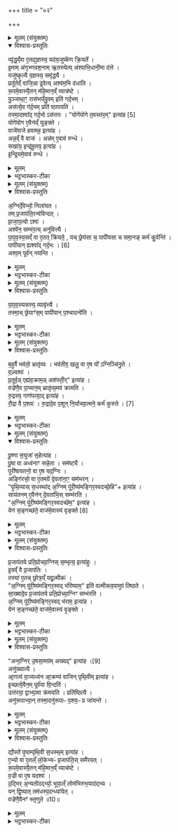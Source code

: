 +++
title = "०२"

+++

<details><summary>मूलम् (संयुक्तम्)</summary>

व्यृ॑द्ध॒व्ँवा ए॒तद्य॒ज्ञस्य॒ यद॑य॒जुष्के॑ण क्रि॒यत॑ इ॒माम॑गृभ्णन्रश॒नामृ॒तस्येत्य॑श्वाभि॒धानी॒मा द॑त्ते॒ यजु॑ष्कृत्यै य॒ज्ञस्य॒ समृ॑द्ध्यै॒ प्रतू᳚र्तव्ँवाजि॒न्ना द्र॒वेत्यश्व॑म॒भि द॑धाति रू॒पमे॒वास्यै॒तन्म॑हि॒मान॒व्ँव्याच॑ष्टे यु॒ञ्जाथा॒ꣳ॒ रास॑भय्ँयु॒वमिति॑ गर्द॒भमस॑त्ये॒व ग॑र्द॒भम्प्रति॑ ष्ठापयति॒ तस्मा॒दश्वा᳚द्गर्द॒भोऽस॑त्तरो॒ योगे॑योगे त॒वस्त॑र॒मित्या॑ह [5]  
योगे॑योग ए॒वैन॑य्ँयुङ्क्ते॒ वाजे॑वाजे हवामह॒ इत्या॒हान्न॒व्ँवै वाजोऽन्न॑मे॒वाव॑ रुन्द्धे॒ सखा॑य॒ इन्द्र॑मू॒तय॒ इत्या॑हेन्द्रि॒यमे॒वाव॑ रुन्द्धे॒
</details>

<details open><summary>विश्वास-प्रस्तुतिः</summary>

व्यृ॑द्ध॒व्ँवा ए॒तद्य॒ज्ञस्य॒ यद॑य॒जुष्के॑ण क्रि॒यते᳚ ।  
इ॒माम् अ॑गृभ्णन्रश॒नाम् ऋ॒तस्येत्य् अ॑श्वाभि॒धानी॒मा द॑त्ते ।  
यजु॑ष्कृत्यै य॒ज्ञस्य॒ समृ॑द्ध्यै ।  
प्रतू᳚र्तव्ँ वाजि॒न्ना द्र॒वेत्य्  अश्व॑म॒भि द॑धाति ।  
रू॒पमे॒वास्यै॒तन् म॑हि॒मान॒व्ँ व्याच॑ष्टे ।  
यु॒ञ्जाथा॒ꣳ॒ रास॑भय्ँयु॒वम् इति॑ गर्द॒भम् ।  
अस॑त्ये॒व ग॑र्द॒भम् प्रति॑ ष्ठापयति ।  
तस्मा॒दश्वा᳚द् गर्द॒भो ऽस॑त्तरः ।
"योगे॑योगे त॒वस्त॑र॒म्" इत्या॑ह [5]  
योगे॑योग ए॒वैन॑य्ँ युङ्क्ते ।  
वाजे॑वाजे हवामह॒ इत्या॑ह ।  
अन्न॒व्ँ वै वाजः॑ । अन्न॑म् ए॒वाव॑ रुन्धे ।  
सखा॑य॒ इन्द्र॑मू॒तय॒ इत्या॑ह ।  
इ॒न्द्रि॒यमे॒वाव॑ रुन्धे ।
</details>

<details><summary>मूलम्</summary>

व्यृ॑द्ध॒व्ँवा ए॒तद्य॒ज्ञस्य॒ यद॑य॒जुष्के॑ण क्रि॒यते᳚ ।  
इ॒माम् अ॑गृभ्णन्रश॒नाम् ऋ॒तस्येत्य् अ॑श्वाभि॒धानी॒मा द॑त्ते ।  
यजु॑ष्कृत्यै य॒ज्ञस्य॒ समृ॑द्ध्यै ।  
प्रतू᳚र्तव्ँ वाजि॒न्ना द्र॒वेत्य्  अश्व॑म॒भि द॑धाति ।  
रू॒पमे॒वास्यै॒तन् म॑हि॒मान॒व्ँ व्याच॑ष्टे ।  
यु॒ञ्जाथा॒ꣳ॒ रास॑भय्ँयु॒वम् इति॑ गर्द॒भम् ।  
अस॑त्ये॒व ग॑र्द॒भम् प्रति॑ ष्ठापयति ।  
तस्मा॒दश्वा᳚द् गर्द॒भो ऽस॑त्तरः ।
"योगे॑योगे त॒वस्त॑र॒म्" इत्या॑ह [5]  
योगे॑योग ए॒वैन॑य्ँ युङ्क्ते ।  
वाजे॑वाजे हवामह॒ इत्या॑ह ।  
अन्न॒व्ँ वै वाजः॑ । अन्न॑म् ए॒वाव॑ रुन्धे ।  
सखा॑य॒ इन्द्र॑मू॒तय॒ इत्या॑ह ।  
इ॒न्द्रि॒यमे॒वाव॑ रुन्धे ।
</details>

<details><summary>भट्टभास्कर-टीका</summary>

1व्यृद्धमित्यादि ॥ व्यृद्धं वृद्धिहीनमेतत्कर्म यत् अयजुष्केण अमन्त्रकेण अङ्गेन क्रियते । कमण्यपि निष्ठायाः 'गतिरनन्तरः' इति गतेः प्रकृतिस्वरत्वम् । व्यृद्धमिति । 'उदात्तस्वरितयोर्यणः' इति ऋकारस्स्वर्यते । इमामित्यादि । अश्वाभिधानीं अश्वबन्धिनीं रशनां यजुष्कृत्यै यजुषा कृतत्वाय । प्रतूर्तमित्यादि । गतम् ॥
</details>

<details><summary>मूलम् (संयुक्तम्)</summary>

ऽग्निर्दे॒वेभ्यो॒ निला॑यत॒ तम्प्र॒जाप॑ति॒रन्व॑विन्दत्प्राजाप॒त्योऽश्वोऽश्वे॑न॒ सम्भ॑र॒त्यनु॑वित्त्यै पापवस्य॒सव्ँवा ए॒तत्क्रि॑यते॒ यच्छ्रेय॑सा च॒ पापी॑यसा च समा॒नङ्कर्म॑ कु॒र्वन्ति॒ पापी॑यान् [6]  
ह्यश्वा᳚द्गर्द॒भोऽश्व॒म्पूर्व॑न्नयन्ति
</details>

<details open><summary>विश्वास-प्रस्तुतिः</summary>

अ॒ग्निर्दे॒वेभ्यो॒ निला॑यत ।  
तम् प्र॒जाप॑ति॒रन्व॑विन्दत् ।  
प्रा॒जा॒प॒त्यो ऽश्वः॑ ।  
अश्वे॑न॒ सम्भ॑र॒त्य् अनु॑वित्त्यै ।  
पा॒प॒व॒स्य॒सव्ँ वा ए॒तत् क्रि॑यते॒ , यच् छ्रेय॑सा च॒ पापी॑यसा च समा॒नङ् कर्म॑ कु॒र्वन्ति॑ ।  
पापी॑यान् ह्यश्वा᳚द् गर्द॒भः । [6]  
अश्व॒म् पूर्व॑न् नयन्ति ।  
</details>

<details><summary>मूलम्</summary>

अ॒ग्निर्दे॒वेभ्यो॒ निला॑यत ।  
तम् प्र॒जाप॑ति॒रन्व॑विन्दत् ।  
प्रा॒जा॒प॒त्यो ऽश्वः॑ ।  
अश्वे॑न॒ सम्भ॑र॒त्य् अनु॑वित्त्यै ।  
पा॒प॒व॒स्य॒सव्ँ वा ए॒तत् क्रि॑यते॒ , यच् छ्रेय॑सा च॒ पापी॑यसा च समा॒नङ् कर्म॑ कु॒र्वन्ति॑ ।  
पापी॑यान् ह्यश्वा᳚द् गर्द॒भः । [6]  
अश्व॒म् पूर्व॑न् नयन्ति ।  
</details>

<details><summary>भट्टभास्कर-टीका</summary>

2अग्निर्देवेभ्य इत्यादि ॥ देवेभ्योपक्रान्तमग्निं प्रजापतिरन्वविन्दत् अन्विष्य लब्धवान् । अश्वोयं प्राजापत्यः । तस्मादश्वेन संभरणं अग्नेर्लाभाय भवति ॥
</details>

<details><summary>मूलम् (संयुक्तम्)</summary>

पापवस्य॒सस्य॒ व्यावृ॑त्त्यै॒ तस्मा॒च्छ्रेयाꣳ॑स॒म्पापी॑यान्प॒श्चादन्वे॑ति
</details>

<details open><summary>विश्वास-प्रस्तुतिः</summary>

पा॒प॒व॒स्यसस्य॒ व्यावृ॑त्त्यै ।  
तस्मा॒च् छ्रेयाꣳ॑स॒म् पापी॑यान् प॒श्चादन्वे॑ति ।  
</details>

<details><summary>मूलम्</summary>

पा॒प॒व॒स्यसस्य॒ व्यावृ॑त्त्यै ।  
तस्मा॒च् छ्रेयाꣳ॑स॒म् पापी॑यान् प॒श्चादन्वे॑ति ।  
</details>

<details><summary>भट्टभास्कर-टीका</summary>

3पापवस्यसमित्यादि ॥ पापेन वसीयसं वसुमत्तरं पापेनैव वसुनास्तीति विन्मतोर्लुक् । यद्वा - पापं वसु यस्य स पापवसुः, तस्मात् आतिशायिनिकः 'टेः' इति टिलोपः, छान्दस ईकारलोपः, 'अनसन्तान्नपुंसकात्' इत्यच्समासान्तः । यद्वा - पापं च शुभं च सह क्रियते इति तद्व्यावृत्तिः विभागः ॥
</details>

<details><summary>मूलम् (संयुक्तम्)</summary>

ब॒हुर्वै भव॑तो॒ भ्रातृ॑व्यो॒ भव॑तीव॒ खलु॒ वा ए॒ष यो᳚ऽग्निञ्चि॑नु॒ते व॒ज्र्यश्वᳶ॑ प्र॒तूर्व॒न्नेह्य॑व॒क्राम॒न्नश॑स्ती॒रित्या॑ह॒ वज्रे॑णै॒व पा॒प्मान॒म्भ्रातृ॑व्य॒मव॑ क्रामति रु॒द्रस्य॒ गाण॑पत्या॒दित्या॑ह रौ॒द्रा वै प॒शवो॑ रु॒द्रादे॒व [7]  
प॒शून्नि॒र्याच्या॒त्मने॒ कर्म॑ कुरुते
</details>

<details open><summary>विश्वास-प्रस्तुतिः</summary>

ब॒हुर्वै भव॑तो॒ भ्रातृ॑व्यः ।
भव॑तीव॒ खलु॒ वा ए॒ष यो᳚ ऽग्निञ्चि॑नु॒ते ।  
व॒ज्र्यश्वः॑ ।  
प्र॒तूर्व॒न्न् एह्य॑व॒क्राम॒न्न् अश॑स्ती॒र्" इत्या॑ह ।  
वज्रे॑णै॒व पा॒प्मान॒म् भ्रातृ॑व्य॒मव॑ क्रामति ।  
रु॒द्रस्य॒ गाण॑पत्या॒द् इत्या॑ह ।  
रौ॒द्रा वै प॒शवः॑ । रु॒द्रादे॒व प॒शून् नि॒र्याच्या॒त्मने॒ कर्म॑ कुरुते । [7]  
</details>

<details><summary>मूलम्</summary>

ब॒हुर्वै भव॑तो॒ भ्रातृ॑व्यः ।
भव॑तीव॒ खलु॒ वा ए॒ष यो᳚ ऽग्निञ्चि॑नु॒ते ।  
व॒ज्र्यश्वः॑ ।  
प्र॒तूर्व॒न्न् एह्य॑व॒क्राम॒न्न् अश॑स्ती॒र्" इत्या॑ह ।  
वज्रे॑णै॒व पा॒प्मान॒म् भ्रातृ॑व्य॒मव॑ क्रामति ।  
रु॒द्रस्य॒ गाण॑पत्या॒द् इत्या॑ह ।  
रौ॒द्रा वै प॒शवः॑ । रु॒द्रादे॒व प॒शून् नि॒र्याच्या॒त्मने॒ कर्म॑ कुरुते । [7]  
</details>

<details><summary>भट्टभास्कर-टीका</summary>

4बहुर्वा इत्यादि ॥ भवतः भूतिं लिप्समानस्य बहुः भ्रातृव्यः अनेको बाधकः यश्चाग्निं चिनुते अयमपि भवति भवत्येव तस्मात् बहुभ्रातृव्यः यज्ञार्थं यज्ञात्मानं अश्वं पूर्वं नीयमानं प्रतूर्वन् एहीत्यनुमन्त्रयते । ततो वज्रेणैव पाप्मानं भ्रातृयं अवक्रामति अवष्टभ्य हिनस्ति, मन्त्रलिङ्गं च 'अवक्रामन्नशस्तीः' इति । अशस्तयः अकीर्तयः । भ्रातृशब्दात् 'व्यन् सपत्ने' इति व्यन्प्रत्ययः । रुद्रस्येत्यादि । गतम् ॥
</details>

<details><summary>मूलम् (संयुक्तम्)</summary>

पू॒ष्णा स॒युजा॑ स॒हेत्या॑ह पू॒षा वा अध्व॑नाꣳ सन्ने॒ता सम॑ष्ट्यै॒ पुरी॑षायतनो॒ वा ए॒ष यद॒ग्निरङ्गि॑रसो॒ वा ए॒तमग्रे॑ दे॒वता॑ना॒ꣳ॒ सम॑भरन्पृथि॒व्यास्स॒धस्था॑द॒ग्निम्पु॑री॒ष्य॑मङ्गिर॒स्वदच्छे॒हीत्या॑ह॒ साय॑तनमे॒वैन॑न्दे॒वता॑भि॒स्सम्भ॑रत्य॒ग्निम्पु॑री॒ष्य॑मङ्गिर॒स्वदच्छे॑म॒ इत्या॑ह येन॑ [8]  
स॒ङ्गच्छ॑ते॒ वाज॑मे॒वास्य॑ वृङ्क्ते
</details>

<details open><summary>विश्वास-प्रस्तुतिः</summary>

पू॒ष्णा स॒युजा॑ स॒हेत्या॑ह ।  
पू॒षा वा अध्व॑नाꣳ सन्ने॒ता । सम॑ष्ट्यै ।  
पुरी॑षायतनो॒ वा ए॒ष यद॒ग्निः ।  
अङ्गि॑रसो॒ वा ए॒तमग्रे॑ दे॒वता॑ना॒ꣳ॒ सम॑भरन् ।  
"पृ॒थि॒व्यास् स॒धस्था॑द् अ॒ग्निम् पु॑री॒ष्य॑मङ्गिर॒स्वदच्छे॒हि"+ इत्या॑ह ।  
साय॑तनम् ए॒वैन॑न् दे॒वता॑भि॒स् सम्भ॑रति ।  
"अ॒ग्निम् पु॑री॒ष्य॑मङ्गिर॒स्वदच्छे॑म॒" इत्या॑ह ।  
येन॑ स॒ङ्गच्छ॑ते॒ वाज॑मे॒वास्य॑ वृङ्क्ते  [8]   
</details>

<details><summary>मूलम्</summary>

पू॒ष्णा स॒युजा॑ स॒हेत्या॑ह ।  
पू॒षा वा अध्व॑नाꣳ सन्ने॒ता । सम॑ष्ट्यै ।  
पुरी॑षायतनो॒ वा ए॒ष यद॒ग्निः ।  
अङ्गि॑रसो॒ वा ए॒तमग्रे॑ दे॒वता॑ना॒ꣳ॒ सम॑भरन् ।  
"पृ॒थि॒व्यास् स॒धस्था॑द् अ॒ग्निम् पु॑री॒ष्य॑मङ्गिर॒स्वदच्छे॒हि"+ इत्या॑ह ।  
साय॑तनम् ए॒वैन॑न् दे॒वता॑भि॒स् सम्भ॑रति ।  
"अ॒ग्निम् पु॑री॒ष्य॑मङ्गिर॒स्वदच्छे॑म॒" इत्या॑ह ।  
येन॑ स॒ङ्गच्छ॑ते॒ वाज॑मे॒वास्य॑ वृङ्क्ते  [8]   
</details>

<details><summary>भट्टभास्कर-टीका</summary>

5पूष्णा सयुजेति ॥ गर्दभस्यानीयमानस्य अनुमन्त्रणम् । सन्नेता सम्यक्प्रवर्तयिता समष्ट्यै सम्यक्प्राप्त्यै गन्तव्यस्य । 'तादौ च' इति गतेः प्रकृतिस्वरत्वम् । पुरीषायतन इत्यादि । पुरीषं मृदं आयतनमस्येति तेनाग्निः पुरीष्यमित्युच्यते । अङ्गिरस्वत् 'नभोङ्गिरोमनुषाम्' इति वत्वम्, अङ्गिरोभिस्तद्वत्, 'तसौ मत्त्वर्थे' इति भत्वम् । देवताभिरङ्गिरोभिश्च संभरति । येनेत्यादि । अच्छेहीति अभिसंप्राप्तुं गच्छेति दर्शनात् प्रतिगच्छन् येन संगच्छते प्रष्ट्रा किमच्छेहीति तं प्रति 'अग्निं पुरीष्यं अञ्गिरस्वदच्छेमः' इत्युत्तरं ब्रूयात् । वाजमेवास्य वृङ्क्ते ॥
</details>

<details><summary>मूलम् (संयुक्तम्)</summary>

प्र॒जाप॑तये प्रति॒प्रोच्या॒ग्निस्स॒म्भृत्य॒ इत्या॑हुरि॒यव्ँवै प्र॒जाप॑ति॒स्तस्या॑ ए॒तच्छ्रोत्र॒य्ँयद्व॒ल्मीको॒ऽग्निम्पु॑री॒ष्य॑मङ्गिर॒स्वद्भ॑रिष्याम॒ इति॑ वल्मीकव॒पामुप॑ तिष्ठते सा॒ख्षादे॒व प्र॒जाप॑तये प्रति॒प्रोच्या॒ग्निꣳ सम्भ॑रत्य॒ग्निम्पु॑री॒ष्य॑मङ्गिर॒स्वद्भ॑राम॒ इत्या॑ह॒ येन॑ स॒ङ्गच्छ॑ते॒ वाज॑मे॒वास्य॑ वृ॒ङ्क्ते
</details>

<details open><summary>विश्वास-प्रस्तुतिः</summary>

प्र॒जाप॑तये प्रति॒प्रोच्या॒ग्निस् स॒म्भृत्य॒ इत्या॑हुः ।  
इ॒यव्ँ वै प्र॒जाप॑तिः ।  
तस्या॑ ए॒तच् छ्रोत्र॒य्ँ यद्व॒ल्मीकः॑ ।   
"अ॒ग्निम् पु॑री॒ष्य॑मङ्गिर॒स्वद् भ॑रिष्याम॒" इति॑ वल्मीकव॒पामुप॑ तिष्ठते ।  
सा॒ख्षादे॒व प्र॒जाप॑तये प्रति॒प्रोच्या॒ग्निꣳ सम्भ॑रति ।  
अ॒ग्निम् पु॑री॒ष्य॑मङ्गिर॒स्वद् भ॑राम॒ इत्या॑ह ।  
येन॑ स॒ङ्गच्छ॑ते॒ वाज॑मे॒वास्य॑ वृ॒ङ्क्ते ।  
</details>

<details><summary>मूलम्</summary>

प्र॒जाप॑तये प्रति॒प्रोच्या॒ग्निस् स॒म्भृत्य॒ इत्या॑हुः ।  
इ॒यव्ँ वै प्र॒जाप॑तिः ।  
तस्या॑ ए॒तच् छ्रोत्र॒य्ँ यद्व॒ल्मीकः॑ ।   
"अ॒ग्निम् पु॑री॒ष्य॑मङ्गिर॒स्वद् भ॑रिष्याम॒" इति॑ वल्मीकव॒पामुप॑ तिष्ठते ।  
सा॒ख्षादे॒व प्र॒जाप॑तये प्रति॒प्रोच्या॒ग्निꣳ सम्भ॑रति ।  
अ॒ग्निम् पु॑री॒ष्य॑मङ्गिर॒स्वद् भ॑राम॒ इत्या॑ह ।  
येन॑ स॒ङ्गच्छ॑ते॒ वाज॑मे॒वास्य॑ वृ॒ङ्क्ते ।  
</details>

<details><summary>भट्टभास्कर-टीका</summary>

6प्रजापतय इत्यादि ॥ प्रतिप्रोच्य निवेद्य । तस्योत्तरमाह - वाजमेवास्य वृङ्क्ते इति ॥
</details>

<details><summary>मूलम् (संयुक्तम्)</summary>

ऽन्व॒ग्निरु॒षसा॒मग्र᳚म् [9]  
अ॒ख्य॒दित्या॒हानु॑ख्यात्या आ॒गत्य॑ वा॒ज्यध्व॑न आ॒क्रम्य॑ वाजिन्पृथि॒वीमित्या॑हे॒च्छत्ये॒वैन॒म्पूर्व॑या वि॒न्दत्युत्त॑रया॒ द्वाभ्या॒मा क्र॑मयति॒ प्रति॑ष्ठित्या॒ अनु॑रूपाभ्या॒न्तस्मा॒दनु॑रूपाᳶ प॒शव॒ᳶ प्र जा॑यन्ते॒
</details>

<details open><summary>विश्वास-प्रस्तुतिः</summary>

"अन्व॒ग्निर् उ॒षसा॒मग्र॑म् अख्यद्" इत्या॑ह ।[9]  
अनु॑ख्यात्यै ।  
आ॒गत्य॑ वा॒ज्यध्व॑न आ॒क्रम्य॑ वाजिन् पृथि॒वीम् इत्या॑ह ।  
इ॒च्छत्ये॒वैन॒म् पूर्व॑या वि॒न्दति॑ ।  
उत्त॑रया॒ द्वाभ्या॒मा क्र॑मयति । प्रति॑ष्ठित्यै ।  
अनु॑रूपाभ्या॒न् तस्मा॒दनु॑रूपाᳶ प॒शव॒ᳶ प्र जा॑यन्ते ।  
</details>

<details><summary>मूलम्</summary>

"अन्व॒ग्निर् उ॒षसा॒मग्र॑म् अख्यद्" इत्या॑ह ।[9]  
अनु॑ख्यात्यै ।  
आ॒गत्य॑ वा॒ज्यध्व॑न आ॒क्रम्य॑ वाजिन् पृथि॒वीम् इत्या॑ह ।  
इ॒च्छत्ये॒वैन॒म् पूर्व॑या वि॒न्दति॑ ।  
उत्त॑रया॒ द्वाभ्या॒मा क्र॑मयति । प्रति॑ष्ठित्यै ।  
अनु॑रूपाभ्या॒न् तस्मा॒दनु॑रूपाᳶ प॒शव॒ᳶ प्र जा॑यन्ते ।  
</details>

<details><summary>भट्टभास्कर-टीका</summary>

7अथ उपातियन्ति - अन्वग्निरुषसामग्रमख्यदिति ॥ अनुख्यात्यै अनुक्रमेण ख्यात्यर्थं 'आगत्य' 'आक्रम्य' इति द्वाभ्यां अश्वेन प्राया मृदमाक्रमयति । तत्राग्निं पूर्वया इच्छति, उत्तरया विन्दति । द्वाभ्यामा क्रमयतीति । प्रतिष्ठार्थमनुरूपाभ्यां आक्रमयतीत्येव । 'आगत्य वाज्यध्वनः' 'आक्रम्य वाजिन्पृथिवीम्' इति दर्शनात् अनुरूपत्वमनयोः । तस्मात् अनुरूपा जनयित्र्यः प्रजा जायन्ते पशवः ॥
</details>

<details><summary>मूलम् (संयुक्तम्)</summary>

द्यौस्ते॑ पृ॒ष्ठम्पृ॑थि॒वी स॒धस्थ॒मित्या॑है॒भ्यो वा ए॒तल्ँलो॒केभ्यᳶ॑ प्र॒जाप॑ति॒स्समै॑रयद्रू॒पमे॒वास्यै॒तन्म॑हि॒मान॒व्ँव्याच॑ष्टे व॒ज्री वा ए॒ष यदश्वो॑ द॒द्भिर॒न्यतो॑दद्भ्यो॒ भूया॒ल्ँलोम॑भिरुभ॒याद॑द्भ्यो॒ यन्द्वि॒ष्यात्तम॑धस्प॒दन्ध्या॑ये॒द्वज्रे॑णै॒वैनꣳ॑ स्तृणुते ॥10॥  
</details>

<details open><summary>विश्वास-प्रस्तुतिः</summary>

द्यौस्ते॑ पृ॒ष्ठम्पृ॑थि॒वी स॒धस्थ॒म् इत्या॑ह ।  
ए॒भ्यो वा ए॒तल्ँ लो॒केभ्यᳶ॑ प्र॒जाप॑ति॒स् समै॑रयत् ।  
रू॒पमे॒वास्यै॒तन् म॑हि॒मान॒व्ँ व्याच॑ष्टे ।  
व॒ज्री वा ए॒ष यदश्वः॑ ।  
द॒द्भिर् अ॒न्यतो॑दद्भ्यो॒ भूया॒ल्ँ लोम॑भिरुभ॒याद॑द्भ्यः ।  
यन् द्वि॒ष्यात् तम॑धस्प॒दन्ध्या॑येत् ।  
वज्रे॑णै॒वैनꣳ॑ स्तृणुते ॥10॥  
</details>

<details><summary>मूलम्</summary>

द्यौस्ते॑ पृ॒ष्ठम्पृ॑थि॒वी स॒धस्थ॒म् इत्या॑ह ।  
ए॒भ्यो वा ए॒तल्ँ लो॒केभ्यᳶ॑ प्र॒जाप॑ति॒स् समै॑रयत् ।  
रू॒पमे॒वास्यै॒तन् म॑हि॒मान॒व्ँ व्याच॑ष्टे ।  
व॒ज्री वा ए॒ष यदश्वः॑ ।  
द॒द्भिर् अ॒न्यतो॑दद्भ्यो॒ भूया॒ल्ँ लोम॑भिरुभ॒याद॑द्भ्यः ।  
यन् द्वि॒ष्यात् तम॑धस्प॒दन्ध्या॑येत् ।  
वज्रे॑णै॒वैनꣳ॑ स्तृणुते ॥10॥  
</details>

<details><summary>भट्टभास्कर-टीका</summary>

8द्यौस्ते पृष्ठमिति - अश्वस्य पृष्ठं संमृज्यते ॥ एभ्यो वा इत्यादि । गतम् । वज्री वा इत्यादि । गतम् । अन्यतोदद्भ्यः दद्भिः भूयान् बहुतरः उभयतोदत्त्वात् । अथोभयतोदद्भ्यो लोमभिर्भूयान् बहुतरलोमत्वात् । अन्यतरस्मिन् भागे उपरि अधो वा दन्ताः येषां ते अन्यतोदद्भ्यः, 'छन्दसि वा' इति दद्भावः, उभयोः दन्ता येषामिति पूर्ववद्दद्भावः, 'अन्येषामपि दृश्यते' इति दीर्घत्वम् । पदस्याधस्तात् अधस्पदं, तिष्ठद्गुप्रभृति 'अधश्शिरसी पदे' इति सत्वम् । वज्रेणैव एनं स्तृणुते छादयति विनाशयति ॥

इति पञ्चमे प्रथमे द्वितीयोनुवाकः ॥  
</details>
